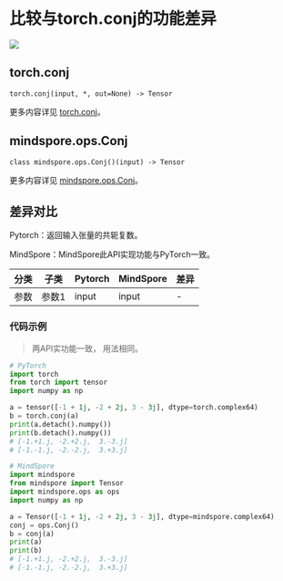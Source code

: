 # 比较与torch.conj的功能差异

<a href="https://gitee.com/mindspore/docs/blob/master/docs/mindspore/source_zh_cn/note/api_mapping/pytorch_diff/Conj.md" target="_blank"><img src="https://mindspore-website.obs.cn-north-4.myhuaweicloud.com/website-images/master/resource/_static/logo_source.png"></a>

## torch.conj

``` text
torch.conj(input, *, out=None) -> Tensor
```

更多内容详见 [torch.conj](https://pytorch.org/docs/1.8.1/generated/torch.conj.html)。

## mindspore.ops.Conj

``` text
class mindspore.ops.Conj()(input) -> Tensor
```

更多内容详见 [mindspore.ops.Conj](https://www.mindspore.cn/docs/zh-CN/master/api_python/ops/mindspore.ops.Conj.html)。

## 差异对比

Pytorch：返回输入张量的共轭复数。

MindSpore：MindSpore此API实现功能与PyTorch一致。

| 分类 | 子类  | Pytorch | MindSpore | 差异 |
| ---- | ----- | ------- | --------- | ---- |
| 参数 | 参数1 | input   | input     | -    |

### 代码示例

> 两API实功能一致， 用法相同。

```python
# PyTorch
import torch
from torch import tensor
import numpy as np

a = tensor([-1 + 1j, -2 + 2j, 3 - 3j], dtype=torch.complex64)
b = torch.conj(a)
print(a.detach().numpy())
print(b.detach().numpy())
# [-1.+1.j, -2.+2.j,  3.-3.j]
# [-1.-1.j, -2.-2.j,  3.+3.j]

# MindSpore
import mindspore
from mindspore import Tensor
import mindspore.ops as ops
import numpy as np

a = Tensor([-1 + 1j, -2 + 2j, 3 - 3j], dtype=mindspore.complex64)
conj = ops.Conj()
b = conj(a)
print(a)
print(b)
# [-1.+1.j, -2.+2.j,  3.-3.j]
# [-1.-1.j, -2.-2.j,  3.+3.j]

```